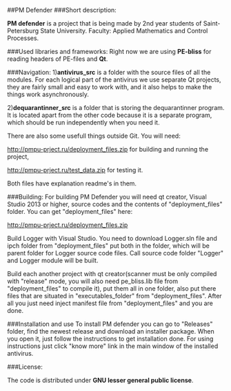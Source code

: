 ##PM Defender
###Short description:

**PM defender** is a project that is being made by 2nd year students of Saint-Petersburg State University. 
Faculty: Applied Mathematics and  Control Processes.

###Used libraries and frameworks:
Right now we are using **PE-bliss** for reading headers of PE-files and **Qt**.

###Navigation:
1)**antivirus_src** is a folder with the source files of all the modules. For each logical part of the antivirus we use separate Qt projects, they are fairly small and easy to work with, and it also helps to make the things work asynchronously.

2)**dequarantinner_src** is a folder that is storing the dequarantinner program. It is located apart from the other code because it is a separate program, which should be run independently when you need it.

There are also some usefull things outside Git.
You will need:

http://pmpu-prject.ru/deployment_files.zip    for building and running the project,

http://pmpu-prject.ru/test_data.zip    for testing it.

Both files have explanation readme's in them.

###Building:
For building PM Defender you will need qt creator, Visual Studio 2013 or higher, source codes and the contents of "deployment_files" folder. 
You can get "deployment_files" here: 

http://pmpu-prject.ru/deployment_files.zip

Build Logger with Visual Studio. You need to download Logger.sln file and ipch folder from "deployment_files" put both in the folder, which will be parent folder for Logger source code files. Call source code folder "Logger" and Logger module will be built.

Build each another project with qt creator(scanner must be only compiled with "release" mode, you will also need pe_bliss.lib file from "deployment_files" to compile it), put them all in one folder, also put there files that are situated in "executables_folder" from "deployment_files". 
After all you just need inject manifest file from "deployment_files" and you are done.
 

###Installation and use
To install PM defender you can go to "Releases" folder, find the newest release and download an installer package. When you open it, just follow the instructions to get installation done.
For using instructions just click "know more" link in the main window of the installed antivirus.

###License:

The code is distributed under **GNU lesser general public license**.
